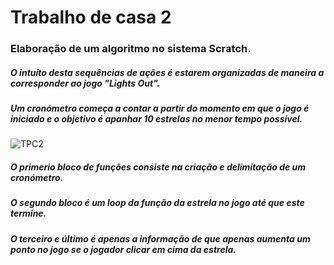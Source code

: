 # Trabalho de casa 2


### Elaboração de um algoritmo no sistema Scratch. 
##### O intuíto desta sequências de ações é estarem organizadas de maneira a corresponder ao jogo "Lights Out".
##### Um cronómetro começa a contar a partir do momento em que o jogo é iniciado e o objetivo é apanhar 10 estrelas no menor tempo possível.

![TPC2](https://github.com/a95846/ATP2023/assets/92225433/b2ff6805-7714-4249-833f-ba09488b794a)

##### O primerio bloco de funções consiste na criação e delimitação de um cronómetro.
##### O segundo bloco é um loop da função da estrela no jogo até que este termine.
##### O terceiro e último é apenas a informação de que apenas aumenta um ponto no jogo se o jogador clicar em cima da estrela.
